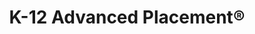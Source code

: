 ---
title: K-12 Advanced Placement®

components:
- component_name: hero
  supertitle: K-12 Advanced Placement®
  title: The best AP® test prep in the world
  description: Albert is the established industry leader in Advanced Placement. With the largest library of standards-aligned and fully-explained questions in the world, students who use Albert will be thoroughly prepared for their exams.
  img_src: "assets/img/hero-test.svg"

- component_name: featureGrid
  card_layout: true
  title: Product highlights
  featureGridItems:
  - img_src: "assets/img/random-img3.svg"
    title: The most up-to-date resource for AP® exams
    description: Our authoring team constantly adapts to College Board curricular changes to maintain the most current collection of AP-style questions.

  - img_src: "assets/img/random-img3.svg"
    title: Practice exams
    description: Our full-length exams are hidden from students, so teachers can assign never-before-seen practice tests that mimic the format of the actual exam to make sure that students are truly ready come May.

  - img_src: "assets/img/random-img3.svg"
    title: Free response questions
    description: Students can practice with original, standards-aligned free response questions and evaluate their answers using our sample responses and AP®-style rubrics.
  
  - img_src: "assets/img/random-img3.svg"
    title: Organized by standard
    description: Subject guides are organized by College Board® standards, making targeted practice easier and assignment creation quicker.

# - component_name: coursePreview

# - component_name: comicStrip

# - component_name: slideshow

# - component_name: interstitial

# - component_name: slideshow

# - component_name: preFooter





---
